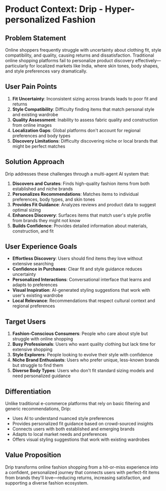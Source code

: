 # Product Context: Drip - Hyper-personalized Fashion

## Problem Statement
Online shoppers frequently struggle with uncertainty about clothing fit, style compatibility, and quality, causing returns and dissatisfaction. Traditional online shopping platforms fail to personalize product discovery effectively—particularly for localized markets like India, where skin tones, body shapes, and style preferences vary dramatically.

## User Pain Points
1. **Fit Uncertainty**: Inconsistent sizing across brands leads to poor fit and returns
2. **Style Compatibility**: Difficulty finding items that match personal style and existing wardrobe
3. **Quality Assessment**: Inability to assess fabric quality and construction from online images
4. **Localization Gaps**: Global platforms don't account for regional preferences and body types
5. **Discovery Limitations**: Difficulty discovering niche or local brands that might be perfect matches

## Solution Approach
Drip addresses these challenges through a multi-agent AI system that:

1. **Discovers and Curates**: Finds high-quality fashion items from both established and niche brands
2. **Personalizes Recommendations**: Matches items to individual preferences, body types, and skin tones
3. **Provides Fit Guidance**: Analyzes reviews and product data to suggest optimal sizing
4. **Enhances Discovery**: Surfaces items that match user's style profile from brands they might not know
5. **Builds Confidence**: Provides detailed information about materials, construction, and fit

## User Experience Goals
- **Effortless Discovery**: Users should find items they love without extensive searching
- **Confidence in Purchases**: Clear fit and style guidance reduces uncertainty
- **Personalized Interactions**: Conversational interface that learns and adapts to preferences
- **Visual Inspiration**: AI-generated styling suggestions that work with user's existing wardrobe
- **Local Relevance**: Recommendations that respect cultural context and regional preferences

## Target Users
1. **Fashion-Conscious Consumers**: People who care about style but struggle with online shopping
2. **Busy Professionals**: Users who want quality clothing but lack time for extensive shopping
3. **Style Explorers**: People looking to evolve their style with confidence
4. **Niche Brand Enthusiasts**: Users who prefer unique, less-known brands but struggle to find them
5. **Diverse Body Types**: Users who don't fit standard sizing models and need personalized guidance

## Differentiation
Unlike traditional e-commerce platforms that rely on basic filtering and generic recommendations, Drip:
- Uses AI to understand nuanced style preferences
- Provides personalized fit guidance based on crowd-sourced insights
- Connects users with both established and emerging brands
- Adapts to local market needs and preferences
- Offers visual styling suggestions that work with existing wardrobes

## Value Proposition
Drip transforms online fashion shopping from a hit-or-miss experience into a confident, personalized journey that connects users with perfect-fit items from brands they'll love—reducing returns, increasing satisfaction, and supporting a diverse fashion ecosystem.
